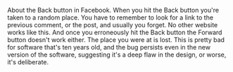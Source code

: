 About the Back button in Facebook. When you hit the Back button you're taken to a random place. You have to remember to look for a link to the previous comment, or the post, and usually you forget. No other website works like this. And once you erroneously hit the Back button the Forward button doesn't work either. The place you were at is lost. This is pretty bad for software that's ten years old, and the bug persists even in the new version of the software, suggesting it's a deep flaw in the design, or worse, it's deliberate.
